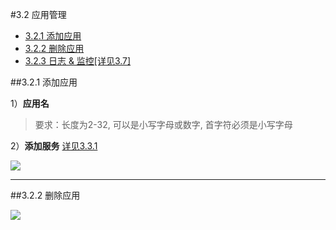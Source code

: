 #3.2 应用管理
- [3.2.1 添加应用](#jump1)
- [3.2.2 删除应用](#jump2)
- [3.2.3 日志 & 监控[详见3.7]](/yong-hu-zhi-nan/jian-63a726-ri-zhi.md "日志 & 监控[详见3.7]")

##<span id="jump1">3.2.1 添加应用</span>

1）**应用名**
>要求：长度为2-32, 可以是小写字母或数字, 首字符必须是小写字母

2）**添加服务** [详见3.3.1](fu-wu-guan-li.md "详见3.3.1")
    
![](/assets/yingyongguanli-tianjiayingyong.png)

***
##<span id="jump2">3.2.2 删除应用</span>

![](https://odum9helk.qnssl.com/FrPxtwrzOsdANzDV9VU-MwdFYweh)


